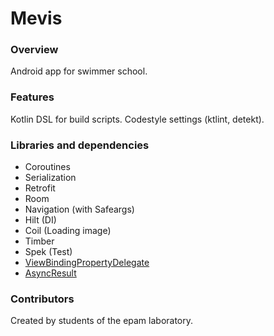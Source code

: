 # Mevis
### Overview
Android app for swimmer school.
### Features
Kotlin DSL for build scripts. Codestyle settings (ktlint, detekt).
### Libraries and dependencies
* Coroutines
* Serialization
* Retrofit
* Room
* Navigation (with Safeargs)
* Hilt (DI)
* Coil (Loading image)
* Timber
* Spek (Test)
* [ViewBindingPropertyDelegate](https://github.com/kirich1409/ViewBindingPropertyDelegate)
* [AsyncResult](https://github.com/androidbroadcast/AsyncResult)
### Contributors
Created by students of the epam laboratory.
